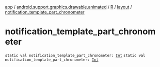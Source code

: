 [app](../../../index.md) / [android.support.graphics.drawable.animated](../../index.md) / [R](../index.md) / [layout](index.md) / [notification_template_part_chronometer](.)

# notification_template_part_chronometer

`static val notification_template_part_chronometer: `[`Int`](https://kotlinlang.org/api/latest/jvm/stdlib/kotlin/-int/index.html)
`static val notification_template_part_chronometer: `[`Int`](https://kotlinlang.org/api/latest/jvm/stdlib/kotlin/-int/index.html)